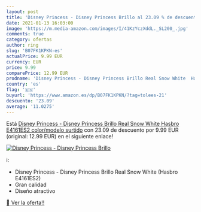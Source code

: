 ```yaml
---
layout: post
title: 'Disney Princess - Disney Princess Brillo al 23.09 % de descuento'
date: 2021-01-13 16:03:00
image: 'https://m.media-amazon.com/images/I/41KzYczXddL._SL200_.jpg'
comments: true
category: ofertas
author: ring
slug: 'B07FK1KPKN-es'
actualPrice: 9.99 EUR
currency: EUR
price: 9.99
comparePrice: 12.99 EUR
prodname: 'Disney Princess - Disney Princess Brillo Real Snow White  Hasbro E4161ES2    color/modelo surtido'
country: 'es'
flag: '🇪🇸'
buyurl: 'https://www.amazon.es/dp/B07FK1KPKN/?tag=tolees-21'
descuento: '23.09'
average: '11.0275'
---
```


Está [Disney Princess - Disney Princess Brillo Real Snow White  Hasbro E4161ES2    color/modelo surtido](https://www.amazon.es/dp/B07FK1KPKN/?tag=tolees-21) con 23.09 de descuento por 9.99 EUR (original: 12.99 EUR) en el siguiente enlace!

[![Disney Princess - Disney Princess Brillo](https://m.media-amazon.com/images/I/41KzYczXddL._SL200_.jpg)](https://www.amazon.es/dp/B07FK1KPKN/?tag=tolees-21)

ℹ️:

- Disney Princess - Disney Princess Brillo Real Snow White (Hasbro E4161ES2)
- Gran calidad
- Diseño atractivo

[🛒 Ver la oferta!!](https://www.amazon.es/dp/B07FK1KPKN/?tag=tolees-21)
